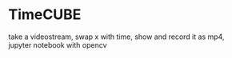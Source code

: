 # TimeCUBE
 take a videostream, swap x with time, show and record it as mp4,  
 jupyter notebook with opencv
